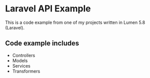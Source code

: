 # Laravel API Example

This is a code example from one of my projects written in Lumen 5.8 (Laravel).

## Code example includes

- Controllers
- Models
- Services
- Transformers
